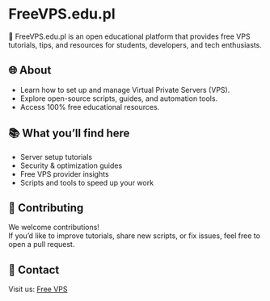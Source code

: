 # FreeVPS.edu.pl

🚀 FreeVPS.edu.pl is an open educational platform that provides free VPS tutorials, tips, and resources for students, developers, and tech enthusiasts.

## 🌐 About
- Learn how to set up and manage Virtual Private Servers (VPS).
- Explore open-source scripts, guides, and automation tools.
- Access 100% free educational resources.

## 📚 What you’ll find here
- Server setup tutorials
- Security & optimization guides
- Free VPS provider insights
- Scripts and tools to speed up your work

## 🤝 Contributing
We welcome contributions!  
If you’d like to improve tutorials, share new scripts, or fix issues, feel free to open a pull request.

## 📩 Contact
Visit us: [Free VPS](https://freevps.edu.pl)  
